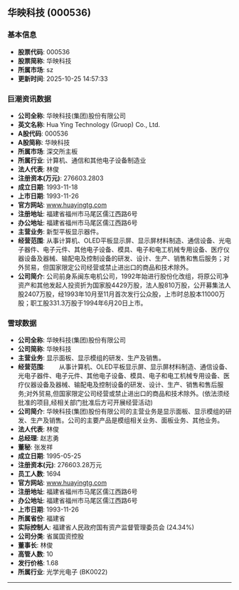## 华映科技 (000536)

### 基本信息

- **股票代码**: 000536
- **股票简称**: 华映科技
- **所属市场**: sz
- **更新时间**: 2025-10-25 14:57:33

### 巨潮资讯数据

- **公司全称**: 华映科技(集团)股份有限公司
- **英文名称**: Hua Ying Technology (Gruop) Co., Ltd.
- **A股代码**: 000536
- **A股简称**: 华映科技
- **所属市场**: 深交所主板
- **所属行业**: 计算机、通信和其他电子设备制造业
- **法人代表**: 林俊
- **注册资本(万元)**: 276603.2803
- **成立日期**: 1993-11-18
- **上市日期**: 1993-11-26
- **官方网站**: www.huayingtg.com
- **注册地址**: 福建省福州市马尾区儒江西路6号
- **办公地址**: 福建省福州市马尾区儒江西路6号
- **主营业务**: 新型平板显示器件。
- **经营范围**: 从事计算机、OLED平板显示屏、显示屏材料制造、通信设备、光电子器件、电子元件、其他电子设备、模具、电子和电工机械专用设备、医疗仪器设备及器械、输配电及控制设备的研发、设计、生产、销售和售后服务；对外贸易，但国家限定公司经营或禁止进出口的商品和技术除外。
- **公司简介**: 公司前身系闽东电机公司，1992年始进行股份化改组，将原公司净资产和其他发起人投资折为国家股4429万股，法人股810万股，公开募集法人股2407万股，经1993年10月至11月首次发行公众股，上市时总股本11000万股；职工股331.3万股于1994年6月20日上市。

### 雪球数据

- **公司全称**: 华映科技(集团)股份有限公司
- **公司简称**: 华映科技
- **主营业务**: 显示面板、显示模组的研发、生产及销售。
- **经营范围**: 　　从事计算机、OLED平板显示屏、显示屏材料制造、通信设备、光电子器件、电子元件、其他电子设备、模具、电子和电工机械专用设备、医疗仪器设备及器械、输配电及控制设备的研发、设计、生产、销售和售后服务;对外贸易,但国家限定公司经营或禁止进出口的商品和技术除外。(依法须经批准的项目,经相关部门批准后方可开展经营活动)
- **公司简介**: 华映科技(集团)股份有限公司的主营业务是显示面板、显示模组的研发、生产及销售。公司的主要产品是模组相关业务、面板业务、其他业务。
- **法人代表**: 林俊
- **总经理**: 赵志勇
- **董秘**: 张发祥
- **成立日期**: 1995-05-25
- **注册资本(元)**: 276603.28万元
- **员工人数**: 1694
- **官方网站**: www.huayingtg.com
- **注册地址**: 福建省福州市马尾区儒江西路6号
- **办公地址**: 福建省福州市马尾区儒江西路6号
- **上市日期**: 1993-11-26
- **所属省份**: 福建省
- **实际控制人**: 福建省人民政府国有资产监督管理委员会 (24.34%)
- **公司分类**: 省属国资控股
- **董事长**: 林俊
- **高管人数**: 10
- **发行价格**: 1.68
- **所属行业**: 光学光电子 (BK0022)

---